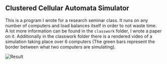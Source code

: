 ## Clustered Cellular Automata Simulator 

This is a program I wrote for a research seminar class. It runs on any number of computers and load balances itself in order to not waste time.  
A lot more information can be found in the `classwork` folder, I wrote a paper on it. Additionally in the classwork folder there is a rendered video of a simulation taking place over 6 computers (The green bars represent the border between what two computers are simulating).   
  
![Result][result]


[result]: https://i.imgur.com/f64uFbr.png 